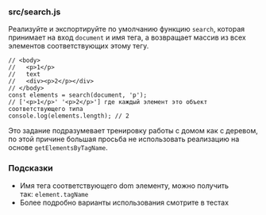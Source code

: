 ### src/search.js

Реализуйте и экспортируйте по умолчанию функцию `search`, которая принимает на вход `document` и имя тега, а возвращает массив из всех элементов соответствующих этому тегу.

```
// <body>
//   <p>1</p>
//   text
//   <div><p>2</p></div>
// </body>
const elements = search(document, 'p');
// ['<p>1</p>' '<p>2</p>'] где каждый элемент это объект соответствующего типа
console.log(elements.length); // 2

```

Это задание подразумевает тренировку работы с домом как с деревом, по этой причине большая просьба не использовать реализацию на основе `getElementsByTagName`.

### Подсказки

-   Имя тега соответствующего dom элементу, можно получить так: `element.tagName`
-   Более подробно варианты использования смотрите в тестах